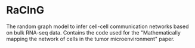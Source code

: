 # RaCInG
The random graph model to infer cell-cell communication networks based on bulk RNA-seq data. Contains the code used for the "Mathematically mapping the network of cells in the tumor microenvironment" paper.
